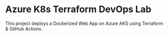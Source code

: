 # Azure K8s Terraform DevOps Lab

This project deploys a Dockerized Web App on Azure AKS using Terraform & GitHub Actions.